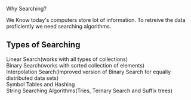 Why Searching?

We Know today's computers store lot of information. To retreive the data proficiently we need searching algorithms.

Types of Searching
------------------
Linear Search(works with all types of collections)  
Binary Search(works with sorted collection of elements)  
Interpolation Search(Improved version of Binary Search for equally distributed data sets)  
Symbol Tables and Hashing  
String Searching Algorithms(Tries, Ternary Search and Suffix trees)

